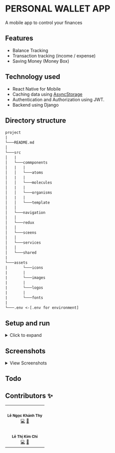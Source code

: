 # PERSONAL WALLET APP

A mobile app to control your finances

## Features

- Balance Tracking
- Transaction tracking (income / expense)
- Saving Money (Money Box)

## Technology used

- React Native for Mobile
- Caching data using [AsyncStorage](https://docs.expo.dev/versions/latest/sdk/async-storage/)
- Authentication and Authorization using JWT.
- Backend using Django

## Directory structure

```
project
|
└───README.md
│
└───src
│   |
│   └───commponents
│   |   |
│   │   └───atoms
│   |   |
│   │   └───molecules
│   |   |
│   │   └───organisms
│   |   |
│   │   └───template
│   │
│   └───navigation
│   │
│   └───redux
│   │
│   └───sceens
│   │
│   └───services
│   │
│   └───shared
|
└───assets
|       └───icons
|       |
|       └───images
|       |
|       └───logos
|       |
|       └───fonts
|
└───.env <-[.env for environment]
```

## Setup and run

<details>
    <summary>Click to expand</summary>
    <br>

- Setup and run
  - Yarn/npm
  - Expo
    - Install [Expo](https://docs.expo.dev/get-started/installation/).
  - Install npm dependencies:
    ```
    yarn install
    or npm install
    ```
  - Run project:
    ```
    "start": "expo start",
    "android": "expo start --android",
    "ios": "expo start --ios",
    "web": "expo start --web",
    "eject": "expo eject"
    ```
    </details>

## Screenshots

<details>
    <summary>View Screenshots</summary>
    <br>
1. Login Screen

![](screenshots/login.png)

2. Sign Up Screen

![](screenshots/signin.png)

3. Home Screen

![](screenshots/home.png)

4. Transaction Screen

![](screenshots/transaction.png)

5. Money Box

![](screenshots/moneybox.png)

</details>

## Todo

## Contributors ✨

<!-- ALL-CONTRIBUTORS-LIST:START - Do not remove or modify this section -->
<!-- prettier-ignore-start -->
<!-- markdownlint-disable -->
<table>
  <tr>
    <td align="center"><img src="https://avatars.githubusercontent.com/u/81146934?v=4" width="100px;" alt=""/><br /><sub><b>Lê Ngọc Khánh Thy</b></sub></a><br /><a href="https://github.com/thylnk" title="Code">💻</a> <a href="https://github.com/thylnk" title="Documentation">📖</a>
  </tr>
  <tr>
    <td align="center"><img src="https://avatars.githubusercontent.com/u/67652379?v=4" width="100px;" alt=""/><br /><sub><b>Lê Thị Kim Chi</b></sub></a><br /><a href="https://github.com/kimchilee11" title="Code">💻</a> <a href="https://github.com/kimchilee11" title="Documentation">📖</a>
  </tr>
</table>

<!-- markdownlint-restore -->
<!-- prettier-ignore-end -->

<!-- ALL-CONTRIBUTORS-LIST:END -->
